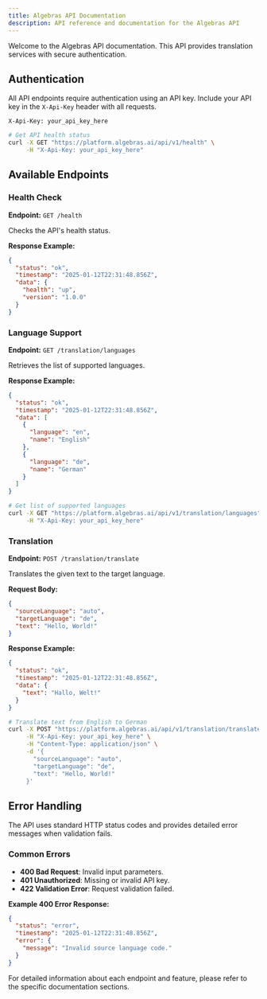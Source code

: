 ```yaml
---
title: Algebras API Documentation
description: API reference and documentation for the Algebras API
---
```


Welcome to the Algebras API documentation. This API provides translation services with secure authentication.

## Authentication

All API endpoints require authentication using an API key. Include your API key in the `X-Api-Key` header with all requests.

```http
X-Api-Key: your_api_key_here
```

```bash
# Get API health status
curl -X GET "https://platform.algebras.ai/api/v1/health" \
     -H "X-Api-Key: your_api_key_here"
```

## Available Endpoints

### Health Check

**Endpoint:** `GET /health`

Checks the API's health status.

**Response Example:**

```json
{
  "status": "ok",
  "timestamp": "2025-01-12T22:31:48.856Z",
  "data": {
    "health": "up",
    "version": "1.0.0"
  }
}
```

### Language Support

**Endpoint:** `GET /translation/languages`

Retrieves the list of supported languages.

**Response Example:**

```json
{
  "status": "ok",
  "timestamp": "2025-01-12T22:31:48.856Z",
  "data": [
    {
      "language": "en",
      "name": "English"
    },
    {
      "language": "de",
      "name": "German"
    }
  ]
}
```

```bash
# Get list of supported languages
curl -X GET "https://platform.algebras.ai/api/v1/translation/languages" \
     -H "X-Api-Key: your_api_key_here"
```

### Translation

**Endpoint:** `POST /translation/translate`

Translates the given text to the target language.

**Request Body:**

```json
{
  "sourceLanguage": "auto",
  "targetLanguage": "de",
  "text": "Hello, World!"
}
```

**Response Example:**

```json
{
  "status": "ok",
  "timestamp": "2025-01-12T22:31:48.856Z",
  "data": {
    "text": "Hallo, Welt!"
  }
}
```

```bash
# Translate text from English to German
curl -X POST "https://platform.algebras.ai/api/v1/translation/translate" \
     -H "X-Api-Key: your_api_key_here" \
     -H "Content-Type: application/json" \
     -d '{
       "sourceLanguage": "auto",
       "targetLanguage": "de",
       "text": "Hello, World!"
     }'
```

## Error Handling

The API uses standard HTTP status codes and provides detailed error messages when validation fails.

### Common Errors

- **400 Bad Request**: Invalid input parameters.
- **401 Unauthorized**: Missing or invalid API key.
- **422 Validation Error**: Request validation failed.

**Example 400 Error Response:**

```json
{
  "status": "error",
  "timestamp": "2025-01-12T22:31:48.856Z",
  "error": {
    "message": "Invalid source language code."
  }
}
```

For detailed information about each endpoint and feature, please refer to the specific documentation sections.
